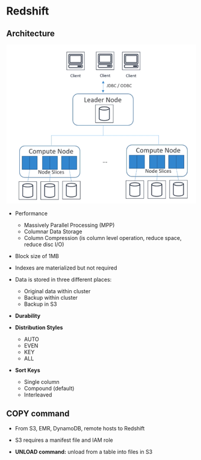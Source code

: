 # Redshift

## Architecture

<div style="text-align:center"><img src=/aws/Analysis/screenshots/redshift_archi.png/></div>

- Performance
  - Massively Parallel Processing (MPP)
  - Columnar Data Storage
  - Column Compression (is column level operation, reduce space, reduce disc I/O)
- Block size of 1MB
- Indexes are materialized but not required
- Data is stored in three different places:
  - Original data within cluster
  - Backup within cluster
  - Backup in S3

- **Durability**

- **Distribution Styles**
  - AUTO
  - EVEN
  - KEY
  - ALL

- **Sort Keys**
  - Single column
  - Compound (default)
  - Interleaved

## COPY command

- From S3, EMR, DynamoDB, remote hosts to Redshift
- S3 requires a manifest file and IAM role

- **UNLOAD command:** unload from a table into files in S3